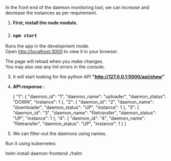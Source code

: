 In the front end of the daemon monitoring tool, we can increase and decrease the instances as per requirement. 
1. **First, install the node module.**
2. ### `npm start`

Runs the app in the development mode.\
Open [http://localhost:3000](http://localhost:3000) to view it in your browser.

The page will reload when you make changes.\
You may also see any lint errors in the console.

3. It will start looking for the python API **"http://127.0.0.1:5000/api/show"**

4. **API response :**
   
   {
  "1": {
    "daemon_id": "1", 
    "daemon_name": "uploader", 
    "daemon_status": "DOWN", 
    "instance": 1
  }, 
  "2": {
    "daemon_id": "2", 
    "daemon_name": "downloader", 
    "daemon_status": "UP", 
    "instance": 1
  }, 
  "3": {
    "daemon_id": "3", 
    "daemon_name": "filetransfer", 
    "daemon_status": "UP", 
    "instance": 1
  }, 
  "4": {
    "daemon_id": "4", 
    "daemon_name": "filetransfer", 
    "daemon_status": "UP", 
    "instance": 1
  }
}


5. We can filter-out the daemons using names. 


Run it using kubernetes:

 helm install daemon-frontend ./helm 